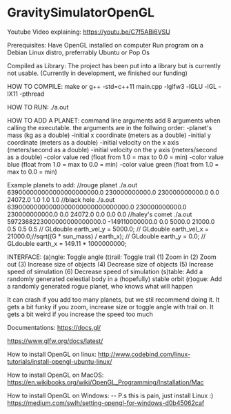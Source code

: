 # GravitySimulatorOpenGL

Youtube Video explaining:
https://youtu.be/C7f5ABi6VSU


Prerequisites:
Have OpenGL installed on computer
Run program on a Debian Linux distro, preferrably Ubuntu or Pop Os

Compiled as Library:
The project has been put into a library but is currently not usable.
(Currently in development, we finished our funding)

HOW TO COMPILE:
make
or
g++ -std=c++11 main.cpp -lglfw3 -lGLU -lGL -lX11 -pthread

HOW TO RUN:
./a.out

HOW TO ADD A PLANET:
command line arguments
add 8 arguments when calling the executable.
the arguments are in the follwing order:
    -planet's mass (kg as a double)
    -initial x coordinate (meters as a double)
    -initial y coordinate (meters as a double)
    -initial velocity on the x axis (meters/second as a double)
    -initial velocity on the y axis (meters/second as a double)
    -color value red (float from 1.0 = max to 0.0 = min)
    -color value blue (float from 1.0 = max to 0.0 = min)
    -color value green (float from 1.0 = max to 0.0 = min)

Example planets to add:
//rouge planet 
./a.out 639000000000000000000000.0 230000000000.0 230000000000.0 0.0 24072.0 1.0 1.0 1.0
//black hole
./a.out 63900000000000000000000000000000.0 230000000000.0 230000000000.0 0.0 24072.0 0.0 0.0 0.0
//haley's comet
./a.out 5972368223000000000000000.0 -149110000000.0 0.0 5000.0 21000.0 0.5 0.5 0.5
    // GLdouble earth_vel_y = 5000.0;
    // GLdouble earth_vel_x = 21000.0;//sqrt((G * sun_mass) / earth_x);
    // GLdouble earth_y = 0.0;
    // GLdouble earth_x = 149.11 * 1000000000;


INTERFACE:
(a)ngle: Toggle angle
(t)rail: Toggle trail
(1) Zoom in
(2) Zoom out
(3) Increase size of objects
(4) Decrease size of objects
(5) Increase speed of simulation
(6) Decrease speed of simulation
(s)table: Add a randomly generated celestial body in a (hopefully) stable orbit
(r)ogue: Add a randomly generated rogue planet, who knows what will happen

It can crash if you add too many planets, but we stil recommend doing it.
It gets a bit funky if you zoom, increase size or toggle angle with trail on.
It gets a bit weird if you increase the speed too much

Documentations:
https://docs.gl/

https://www.glfw.org/docs/latest/


How to install OpenGL on linux:
http://www.codebind.com/linux-tutorials/install-opengl-ubuntu-linux/

How to install OpenGL on MacOS:
https://en.wikibooks.org/wiki/OpenGL_Programming/Installation/Mac

How to install OpenGL on Windows: -- P.s this is pain, just install Linux :)
https://medium.com/swlh/setting-opengl-for-windows-d0b45062caf
